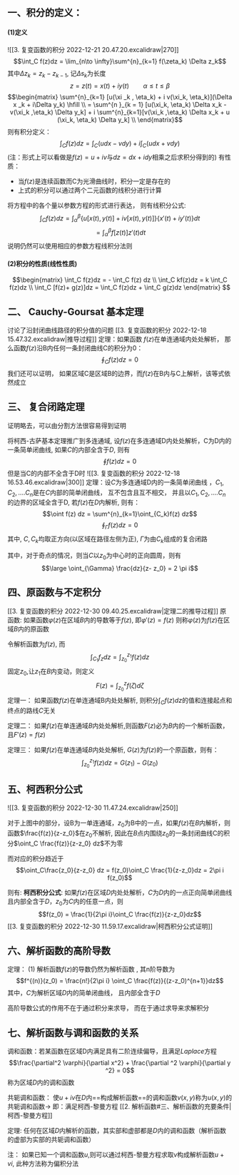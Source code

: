 ## 一、积分的定义：
#### (1)定义
![[3. 复变函数的积分 2022-12-21 20.47.20.excalidraw|270]]
$$\int_C f(z)dz = \lim_{n\to \infty}\sum^{n}_{k=1} f(\zeta_k) \Delta z_k$$
其中$\Delta z_k = z_k -z_{k-1}$, 记$\Delta s_k$为长度
$$z = z(t) =  x(t) + iy(t) \qquad \alpha \leq t \leq \beta$$
$$\begin{matrix}
\sum^{n}_{k=1} [u(\xi _k , \eta_k) + i v(\xi_k, \eta_k)](\Delta x _k + i\Delta y_k) \hfill \\
 = \sum^{n }_{k = 1} [u(\xi_k, \eta_k) \Delta x_k - v(\xi_k ,\eta_k) \Delta y_k] +  i \sum^{n}_{k=1}[v(\xi_k ,\eta_k) \Delta x_k  + u (\xi_k, \eta_k) \Delta y_k] \\ 
\end{matrix}$$
则有积分定义：
$$\int_C f(z)dz = \int_C (u dx - vdy) + i\int_C(udx +vdy)$$
(注：形式上可以看做是$f(z) = u+iv$与$dz = dx + idy$相乘之后求积分得到的)
有性质： 
- 当$f(z)$是连续函数而C为光滑曲线时，积分一定是存在的
- 上式的积分可以通过两个二元函数的线积分进行计算

将方程中的各个量以参数方程的形式进行表达， 则有线积分公式: 
$$
\int_C f(z) dz = \int^{\beta}_{\alpha }\{u[x(t) , y(t)] + iv[x(t), 
y(t)]\} \{x'(t) + iy'(t)\}dt
$$
$$ = \int^{\beta}_{\alpha} f[z(t)]z'(t) dt$$
说明仍然可以使用相应的参数方程线积分法则

#### (2)积分的性质(线性性质)

$$\begin{matrix}
\int_C f(z)dz = - \int_C f(z) dz \\
\int_C kf(z)dz  = k \int_C f(z)dz  \\
\int_C [f(z)+ g(z)]dz  = \int_C f(z)dz  +  \int_C g(z)dz 
\end{matrix}
$$

## 二、 Cauchy-Goursat 基本定理

讨论了沿封闭曲线路径的积分值的问题
[[3. 复变函数的积分 2022-12-18 15.47.32.excalidraw|推导过程]]
定理：如果函数 $f(z)$在单连通域内处处解析， 那么函数$f(z)$沿B内任何一条封闭曲线C的积分为0：
$$\oint_C f(z)dz = 0$$
我们还可以证明， 如果区域C是区域B的边界，而$f(z)$在B内与C上解析，该等式依然成立

## 三、 复合闭路定理

证明略去，可以由分割方法很容易得到证明

将柯西-古萨基本定理推广到多连通域, 设$f(z)$在多连通域D内处处解析，C为D内的一条简单闭曲线, 如果$C$的内部全含于$D$, 则有
$$\oint f(z) dz =  0$$
但是当C的内部不全含于D时
![[3. 复变函数的积分 2022-12-18 16.53.46.excalidraw|300]]
定理：设$C$为多连通域D内的一条简单闭曲线 ，$C_1, C_2,....C_n$是在$C$内部的简单闭曲线， 互不包含且互不相交， 并且以$C_1, C_2,....C_n$ 的边界的区域全含于D, 若$f(z)$在$D$内解析, 则有：
$$\oint f(z) dz = \sum^{n}_{k=1}\oint_{C_k}f(z) dz$$
$$\oint_\Gamma f(z)dz  = 0$$
其中, $C,C_k$均取正方向(以区域在路径左侧为正),  $\Gamma$为由$C_k$组成的复合闭路

其中，对于奇点的情况，则当$C$以$z_0$为中心时的正向圆周，则有
$$\large \oint_{\Gamma} \frac{dz}{z- z_0} = 2 \pi i$$
## 四、原函数与不定积分

[[3. 复变函数的积分 2022-12-30 09.40.25.excalidraw|定理二的推导过程]]
原函数:  如果函数$\varphi(z)$在区域$B$内的导数等于$f(z)$, 即$\varphi'(z) = f(z)$ 则称$\varphi(z)$为$f(z)$在区域$B$内的原函数

令解析函数为$f(z)$, 而
$$\int_{C_1}f_z dz = \int^{z_1}_{z_0}f(z)dz$$
固定$z_0$,让$z_1$在$B$内变动，则定义
$$F(z) = \int^{z}_{z_0} f(\zeta) d\zeta$$
定理一： 如果函数$f(z)$在单连通域B内处处解析, 则积分$\int_C f(z) dz$的值和连接起点和终点的路线$C$无关

定理二： 如果$f(z)$在单连通域$B$内处处解析,则函数$F(z)$必为$B$内的一个解析函数， 且$F'(z) = f(z)$

定理三： 如果$f(z)$在单连通域$B$内处处解析, $G(z)$为$f(z)$的一个原函数，则有：
$$\int^{z_1}_{z_0}f(z) dz = G(z_1) - G(z_0)$$
## 五、柯西积分公式

![[3. 复变函数的积分 2022-12-30 11.47.24.excalidraw|250]]

对于上图中的部分，设B为一单连通域，$z_0$为B中的一点，如果$f(z)$在$B$内解析，则函数$\frac{f(z)}{z-z_0}$在$z_0$不解析, 因此在$B$点内围绕$z_0$的一条封闭曲线C的积分$\oint_C \frac{f(z)}{z-z_0} dz$不为零

而对应的积分趋近于
$$\oint_C\frac{z_0}{z-z_0} dz = f(z_0)\oint_C \frac{1}{z-z_0}dz = 2\pi i f(z_0)$$

则有:
**柯西积分公式**: 如果$f(z)$在区域$D$内处处解析，$C$为$D$内的一点正向简单闭曲线且内部全含于$D$，$z_0$为$C$内的任意一点，则
$$f(z_0) = \frac{1}{2\pi i}\oint_C \frac{f(z)}{z-z_0}dz$$
[[3. 复变函数的积分 2022-12-30 11.59.17.excalidraw|柯西积分公式证明]]

## 六、解析函数的高阶导数

定理：
(1) 解析函数$f(z)$的导数仍然为解析函数 , 其n阶导数为
$$f^{(n)}(z_0) = \frac{n!}{2\pi i} \oint_C \frac{f(z)}{(z-z_0)^{n+1}}dz$$
其中，$C$为解析区域$D$内的简单闭曲线， 且内部全含于$D$

高阶导数公式的作用不在于通过积分来求导， 而在于通过求导来求解积分

## 七、解析函数与调和函数的关系

调和函数：若某函数在区域D内满足具有二阶连续偏导，且满足$Laplace$方程
$$\frac{\partial^2 \varphi}{\partial x^2} + \frac{\partial ^2 \varphi}{\partial y ^2} = 0$$
称为区域$D$内的调和函数

共轭调和函数： 使$u + iv$在$D$内==构成解析函数==的调和函数$v(x,y)$称为$u(x,y)$的共轭调和函数$\rightarrow$
即：满足柯西-黎曼方程
[[2. 解析函数#三、解析函数的充要条件|柯西-黎曼方程]]

定理: 任何在区域$D$内解析的函数，其实部和虚部都是$D$内的调和函数（解析函数的虚部为实部的共轭调和函数）

注： 如果已知一个调和函数$u$,则可以通过柯西-黎曼方程求取$v$构成解析函数$u+ vi$, 此种方法称为偏积分法


